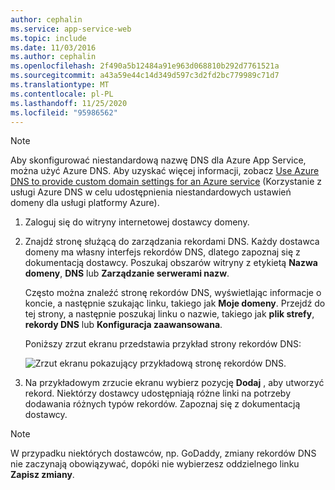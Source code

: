 ```yaml
---
author: cephalin
ms.service: app-service-web
ms.topic: include
ms.date: 11/03/2016
ms.author: cephalin
ms.openlocfilehash: 2f490a5b12484a91e963d068810b292d7761521a
ms.sourcegitcommit: a43a59e44c14d349d597c3d2fd2bc779989c71d7
ms.translationtype: MT
ms.contentlocale: pl-PL
ms.lasthandoff: 11/25/2020
ms.locfileid: "95986562"
---
```

> [!NOTE]
> Aby skonfigurować niestandardową nazwę DNS dla Azure App Service, można użyć Azure DNS. Aby uzyskać więcej informacji, zobacz [Use Azure DNS to provide custom domain settings for an Azure service](../articles/dns/dns-custom-domain.md#app-service-web-apps) (Korzystanie z usługi Azure DNS w celu udostępnienia niestandardowych ustawień domeny dla usługi platformy Azure).
>
>

1. Zaloguj się do witryny internetowej dostawcy domeny.

1. Znajdź stronę służącą do zarządzania rekordami DNS. Każdy dostawca domeny ma własny interfejs rekordów DNS, dlatego zapoznaj się z dokumentacją dostawcy. Poszukaj obszarów witryny z etykietą **Nazwa domeny**, **DNS** lub **Zarządzanie serwerami nazw**.

   Często można znaleźć stronę rekordów DNS, wyświetlając informacje o koncie, a następnie szukając linku, takiego jak **Moje domeny**. Przejdź do tej strony, a następnie poszukaj linku o nazwie, takiego jak **plik strefy**, **rekordy DNS** lub **Konfiguracja zaawansowana**.

   Poniższy zrzut ekranu przedstawia przykład strony rekordów DNS:

   ![Zrzut ekranu pokazujący przykładową stronę rekordów DNS.](./media/app-service-web-access-dns-records-no-h/example-record-ui.png)

1. Na przykładowym zrzucie ekranu wybierz pozycję **Dodaj** , aby utworzyć rekord. Niektórzy dostawcy udostępniają różne linki na potrzeby dodawania różnych typów rekordów. Zapoznaj się z dokumentacją dostawcy.

> [!NOTE]
> W przypadku niektórych dostawców, np. GoDaddy, zmiany rekordów DNS nie zaczynają obowiązywać, dopóki nie wybierzesz oddzielnego linku **Zapisz zmiany**.
